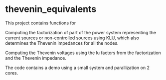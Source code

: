 # thevenin_equivalents

This project contains functions for

Computing the factorization of part of the power system representing the current sources or non-controlled sources using KLU, which also determines the Thevenin impedances for all the nodes.

Computing the Thevenin voltages using the lu factors from the factorization and the Thevenin impedance.
  

  
The code contains a demo using a small system and parallization on 2 cores.
